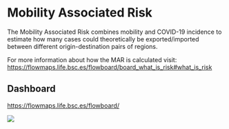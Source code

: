 # Mobility Associated Risk

The Mobility Associated Risk combines mobility and COVID-19 incidence to estimate how many cases could theoretically be exported/imported between different origin-destination pairs of regions. 

For more information about how the MAR is calculated visit: https://flowmaps.life.bsc.es/flowboard/board_what_is_risk#what_is_risk


## Dashboard

https://flowmaps.life.bsc.es/flowboard/

[![](https://i.ibb.co/Xz8K3g2/image.png)](https://flowmaps.life.bsc.es/flowboard/)

